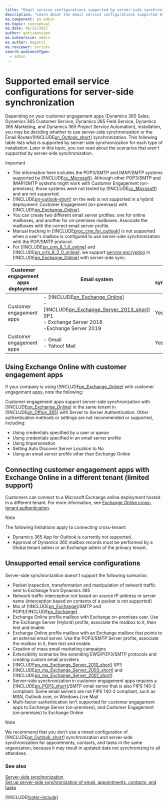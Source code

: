 ```yaml
---
title: "Email service configurations supported by server-side synchronization"
description: "Learn about the email service configurations supported by server-side synchronization when using customer engagement apps and Microsoft Power Platform."
ms.component: pa-admin
ms.topic: conceptual
ms.date: 06/23/2022
author: gattimassimo 
ms.subservice: admin
ms.author: magatti
ms.reviewer: sericks
search.audienceType: 
  - admin
---
```

# Supported email service configurations for server-side synchronization

Depending on your customer engagement apps (Dynamics 365 Sales, Dynamics 365 Customer Service, Dynamics 365 Field Service, Dynamics 365 Marketing, and Dynamics 365 Project Service Automation), installation, you may be deciding whether to use server-side synchronization or the Email Router/[!INCLUDE[pn_Outlook_short](../includes/pn-outlook-short.md)] synchronization. This following table lists what is supported by server-side synchronization for each type of installation. Later in this topic, you can read about the scenarios that aren't supported by server-side synchronization.  
  
> [!IMPORTANT]
> - The information here includes the POP3/SMTP and IMAP/SMTP systems supported by [!INCLUDE[cc_Microsoft](../includes/cc-microsoft.md)]. Although other POP3/SMTP and IMAP/SMTP systems might work with Customer Engagement (on-premises), those systems were not tested by [!INCLUDE[cc_Microsoft](../includes/cc-microsoft.md)] and are not supported.  
> - [!INCLUDE[pn-outlook-short](../includes/pn-outlook-short.md)] on the web is not supported in a hybrid deployment: Customer Engagement (on-premises) with [!INCLUDE[pn_Exchange_Online](../includes/pn-exchange-online.md)].  
> - You can create two different email server profiles: one for online mailboxes, and another for on-premises mailboxes. Associate the mailboxes with the correct email server profile.  
> - Manual tracking in [!INCLUDE[proc_crm_for_outlook](../includes/proc-crm-for-outlook.md)] is not supported when a user's mailbox is configured to use server-side synchronization with the POP/SMTP protocol.  
> - For [!INCLUDE[pn_crm_8_1_0_online](../includes/pn-crm-8-1-0-online.md)] and [!INCLUDE[pn_crm_8_2_0_online](../includes/pn-crm-8-2-0-online.md)], we support [service encryption](/microsoft-365/compliance/encryption) in [!INCLUDE[pn_Exchange_Online](../includes/pn-exchange-online.md)] with server-side sync.  
  

| Customer engagement apps deployment |  Email system  | Email synchronization | Appointments, contacts, and tasks synchronization |  Protocol  
|---------|------|----------|-----------|------------|  
| Customer engagement apps   |- [!INCLUDE[pn_Exchange_Online](../includes/pn-exchange-online.md)]<br />- [!INCLUDE[pn_Exchange_Server_2013_short](../includes/pn-exchange-server-2013-short.md)] SP1<br />- Exchange Server 2016<br />-Exchange Server 2019|  Yes |  Yes  | [!INCLUDE[pn_Exchange_Web_Services](../includes/pn-exchange-web-services.md)] | 
| Customer engagement apps |  - Gmail<br />- Yahoo! Mail | Yes  |  No  |         POP3/SMTP <br />IMAP/SMTP | 
  
## Using Exchange Online with customer engagement apps 
 If your company is using [!INCLUDE[pn_Exchange_Online](../includes/pn-exchange-online.md)] with customer engagement apps, note the following:  
  
 Customer engagement apps support server-side synchronization with [!INCLUDE[pn_Exchange_Online](../includes/pn-exchange-online.md)] in the same tenant in [!INCLUDE[pn_Office_365](../includes/pn-office-365.md)] with Server to Server Authentication. Other authentication methods or settings are not recommended or supported, including:  
  
- Using credentials specified by a user or queue  
- Using credentials specified in an email server profile  
- Using Impersonation  
- Setting Auto Discover Server Location to No  
- Using an email server profile other than Exchange Online  

## Connecting customer engagement apps with Exchange Online in a different tenant (limited support)

Customers can connect to a Microsoft Exchange online deployment hosted in a different tenant. For more information, see [Exchange Online cross-tenant authentication](connect-exchange-online-server-profile-oauth.md).

> [!NOTE]
> The following limitations apply to connecting cross-tenant:
> - Dynamics 365 App for Outlook is currently not supported.
> - Approval of Dynamics 365 mailbox records must be performed by a Global tenant admin or an Exchange admin of the primary tenant. 

## Unsupported email service configurations  
 Server-side synchronization doesn't support the following scenarios:  
  
- Packet inspection, transformation and manipulation of network traffic sent to Exchange from Dynamics 365
- Network traffic interception not based on source IP address or server name (interception based on contents of a packet is not supported)
- Mix of [!INCLUDE[pn_Exchange](../includes/pn-exchange.md)]/SMTP and POP3/[!INCLUDE[pn_Exchange](../includes/pn-exchange.md)]  
- Exchange Online profile mailbox with Exchange on-premises user. Use the Exchange Server (Hybrid) profile, associate the mailbox to it, then test and enable
- Exchange Online profile mailbox with an Exchange mailbox that points to an external email server. Use the POP3/SMTP Server profile, associate the mailbox to it, then test and enable.
- Creation of mass email marketing campaigns
- Extensibility scenarios like extending EWS/POP3/SMTP protocols and creating custom email providers  
- [!INCLUDE[pn_ms_Exchange_Server_2010_short](../includes/pn-ms-exchange-server-2010-short.md)] SP3
- [!INCLUDE[pn_ms_Exchange_Server_2003_short](../includes/pn-ms-exchange-server-2003-short.md)] and [!INCLUDE[pn_ms_Exchange_Server_2007_short](../includes/pn-ms-exchange-server-2007-short.md)]  
- Server-side synchronization in customer engagement apps requires a [!INCLUDE[pn_POP3_short](../includes/pn-pop3-short.md)]/SMTP email server that is also FIPS 140-2 compliant. Some email servers are not FIPS 140-2 compliant, such as MSN, Outlook.com, or Windows Live Mail
- Multi-factor authentication isn't supported for customer engagement apps to Exchange Server (on-premises), and Customer Engagement (on-premises) to Exchange Online
 
  
> [!NOTE]
> We recommend that you don't use a mixed configuration of [!INCLUDE[pn_Outlook_short](../includes/pn-outlook-short.md)] synchronization and server-side synchronization for appointments, contacts, and tasks in the same organization, because it may result in updated data not synchronizing to all attendees.  
  
### See also  
 [Server-side synchronization](server-side-synchronization.md)   
 [Set up server-side synchronization of email, appointments, contacts, and tasks](set-up-server-side-synchronization-of-email-appointments-contacts-and-tasks.md)


[!INCLUDE[footer-include](../includes/footer-banner.md)]
